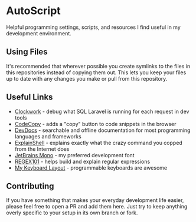 # AutoScript
Helpful programming settings, scripts, and resources I find useful in my development environment.

## Using Files
It's recommended that wherever possible you create symlinks to the files in this repositories instead of copying them out. This lets you keep your files up to date with any changes you make or pull from this repository.

## Useful Links
* [Clockwork](https://underground.works/clockwork/) - debug what SQL Laravel is running for each request in dev tools
* [CodeCopy](https://github.com/zenorocha/codecopy) - adds a "copy" button to code snippets in the browser
* [DevDocs](https://devdocs.io/) - searchable and offline documentation for most programming languages and frameworks
* [ExplainShell](https://explainshell.com/) - explains exactly what the crazy command you copped from the Internet does
* [JetBrains Mono](https://www.jetbrains.com/lp/mono/) - my preferred development font
* [REGEX101](https://regex101.com/) - helps build and explain regular expressions
* [My Keyboard Layout](https://configure.ergodox-ez.com/ergodox-ez/layouts/40KqM/latest/0) - programmable keyboards are awesome

## Contributing
If you have something that makes your everyday development life easier, please feel free to open a PR and add them here. Just try to keep anything overly specific to your setup in its own branch or fork.

